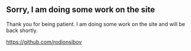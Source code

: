 ## Sorry, I am doing some work on the site
Thank you for being patient. I am doing some work on the site and will be back shortly.

https://github.com/rodionsibov
